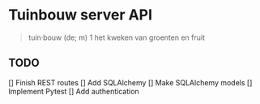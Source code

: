 # Tuinbouw server API

> tuin·bouw (de; m)
> 1 het kweken van groenten en fruit

## TODO
[] Finish REST routes
[] Add SQLAlchemy
[] Make SQLAlchemy models
[] Implement Pytest
[] Add authentication
